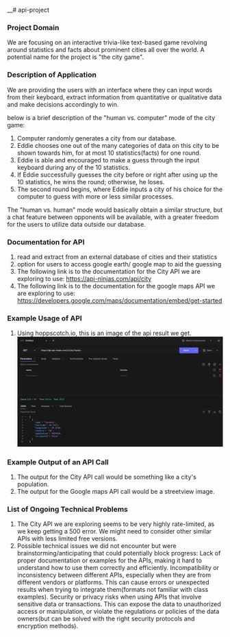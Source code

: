 ﻿__# api-project
### Project Domain
We are focusing on an interactive trivia-like text-based game revolving around statistics and facts about prominent cities all over the world. A potential name for the project is "the city game".

### Description of Application
We are providing the users with an interface where they can input words from their keyboard, extract information from quantitative or qualitative data and make decisions accordingly to win.

below is a brief description of the "human vs. computer" mode of the city game:

1. Computer randomly generates a city from our database.
2. Eddie chooses one out of the many categories of data on this city to be shown towards him, for at most 10 statistics(facts) for one round.
3. Eddie is able and encouraged to make a guess through the input keyboard during any of the 10 statistics. 
4. If Eddie successfully guesses the city before or right after using up the 10 statistics, he wins the round; otherwise, he loses. 
5. The second round begins, where Eddie inputs a city of his choice for the computer to guess with more or less similar processes. 


The "human vs. human" mode would basically obtain a similar structure, but a chat feature between opponents will be available, with a greater freedom for the users to utilize data outside our database. 

### Documentation for API
1. read and extract from an external database of cities and their statistics
2. option for users to access google earth/ google map to aid the guessing
3. The following link is to the documentation for the City API we are exploring to use: https://api-ninjas.com/api/city
4. The following link is to the documentation for the google maps API we are exploring to use: https://developers.google.com/maps/documentation/embed/get-started

### Example Usage of API
1. Using hoppscotch.io, this is an image of the api result we get.
    ![api.png](api.png)
### Example Output of an API Call
1. The output for the City API call would be something like a city's population.
2. The  output for the Google maps API call would be a streetview image.

### List of Ongoing Technical Problems
1. The City API we are exploring seems to be very highly rate-limited, as we keep getting a 500 error. We might need to consider other similar APIs with less limited free versions.
2. Possible technical issues we did not encounter but were brainstorming/anticipating that could potentially block progress: Lack of proper documentation or examples for the APIs, making it hard to understand how to use them correctly and efficiently. Incompatibility or inconsistency between different APIs, especially when they are from different vendors or platforms. This can cause errors or unexpected results when trying to integrate them(formats not familiar with class examples). Security or privacy risks when using APIs that involve sensitive data or transactions. This can expose the data to unauthorized access or manipulation, or violate the regulations or policies of the data owners(but can be solved with the right security protocols and encryption methods).

